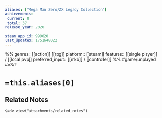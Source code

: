 ```yaml
---
aliases: ["Mega Man Zero/ZX Legacy Collection"]
achievements:
 current: 0
 total: 37
release_year: 2020

steam_app_id: 999020
last_updated: 1751648022
---
```

%%
genres:: [[action]] [[rpg]]
platform:: [[steam]]
features:: [[single player]] / [[local pvp]]
preferred_input:: [[mkb]] / [[controller]]
%%
#game/unplayed
#v3/2

# `=this.aliases[0]`
## Related Notes
`$=dv.view("attachments/related_notes")`